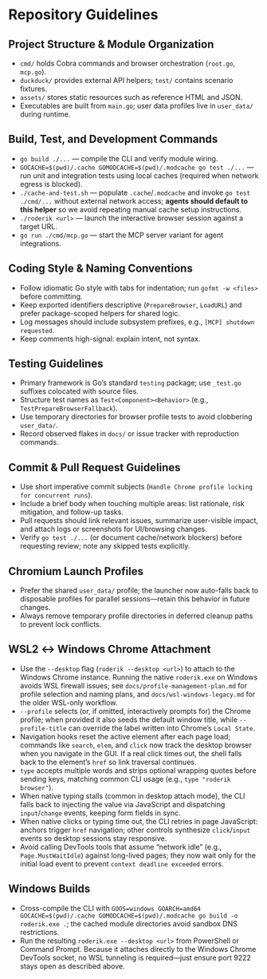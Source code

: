 # Repository Guidelines

## Project Structure & Module Organization
- `cmd/` holds Cobra commands and browser orchestration (`root.go`, `mcp.go`).
- `duckduck/` provides external API helpers; `test/` contains scenario fixtures.
- `assets/` stores static resources such as reference HTML and JSON.
- Executables are built from `main.go`; user data profiles live in `user_data/` during runtime.

## Build, Test, and Development Commands
- `go build ./...` — compile the CLI and verify module wiring.
- `GOCACHE=$(pwd)/.cache GOMODCACHE=$(pwd)/.modcache go test ./...` — run unit and integration tests using local caches (required when network egress is blocked).
- `./cache-and-test.sh` — populate `.cache`/`.modcache` and invoke `go test ./cmd/...` without external network access; **agents should default to this helper** so we avoid repeating manual cache setup instructions.
- `./roderik <url>` — launch the interactive browser session against a target URL.
- `go run ./cmd/mcp.go` — start the MCP server variant for agent integrations.

## Coding Style & Naming Conventions
- Follow idiomatic Go style with tabs for indentation; run `gofmt -w <files>` before committing.
- Keep exported identifiers descriptive (`PrepareBrowser`, `LoadURL`) and prefer package-scoped helpers for shared logic.
- Log messages should include subsystem prefixes, e.g., `[MCP] shutdown requested`.
- Keep comments high-signal: explain intent, not syntax.

## Testing Guidelines
- Primary framework is Go’s standard `testing` package; use `_test.go` suffixes colocated with source files.
- Structure test names as `Test<Component><Behavior>` (e.g., `TestPrepareBrowserFallback`).
- Use temporary directories for browser profile tests to avoid clobbering `user_data/`.
- Record observed flakes in `docs/` or issue tracker with reproduction commands.

## Commit & Pull Request Guidelines
- Use short imperative commit subjects (`Handle Chrome profile locking for concurrent runs`).
- Include a brief body when touching multiple areas: list rationale, risk mitigation, and follow-up tasks.
- Pull requests should link relevant issues, summarize user-visible impact, and attach logs or screenshots for UI/browsing changes.
- Verify `go test ./...` (or document cache/network blockers) before requesting review; note any skipped tests explicitly.

## Chromium Launch Profiles
- Prefer the shared `user_data/` profile; the launcher now auto-falls back to disposable profiles for parallel sessions—retain this behavior in future changes.
- Always remove temporary profile directories in deferred cleanup paths to prevent lock conflicts.

## WSL2 ↔ Windows Chrome Attachment
- Use the `--desktop` flag (`roderik --desktop <url>`) to attach to the Windows Chrome instance. Running the native `roderik.exe` on Windows avoids WSL firewall issues; see `docs/profile-management-plan.md` for profile selection and naming plans, and `docs/wsl-windows-legacy.md` for the older WSL-only workflow.
- `--profile` selects (or, if omitted, interactively prompts for) the Chrome profile; when provided it also seeds the default window title, while `--profile-title` can override the label written into Chrome’s `Local State`.
- Navigation hooks reset the active element after each page load; commands like `search`, `elem`, and `click` now track the desktop browser when you navigate in the GUI. If a real click times out, the shell falls back to the element’s `href` so link traversal continues.
- `type` accepts multiple words and strips optional wrapping quotes before sending keys, matching common CLI usage (e.g., `type "roderik browser"`).
- When native typing stalls (common in desktop attach mode), the CLI falls back to injecting the value via JavaScript and dispatching `input`/`change` events, keeping form fields in sync.
- When native clicks or typing time out, the CLI retries in page JavaScript: anchors trigger `href` navigation; other controls synthesize `click`/`input` events so desktop sessions stay responsive.
- Avoid calling DevTools tools that assume “network idle” (e.g., `Page.MustWaitIdle`) against long-lived pages; they now wait only for the initial load event to prevent `context deadline exceeded` errors.

## Windows Builds
- Cross-compile the CLI with `GOOS=windows GOARCH=amd64 GOCACHE=$(pwd)/.cache GOMODCACHE=$(pwd)/.modcache go build -o roderik.exe .`; the cached module directories avoid sandbox DNS restrictions.
- Run the resulting `roderik.exe --desktop <url>` from PowerShell or Command Prompt. Because it attaches directly to the Windows Chrome DevTools socket, no WSL tunneling is required—just ensure port 9222 stays open as described above.
